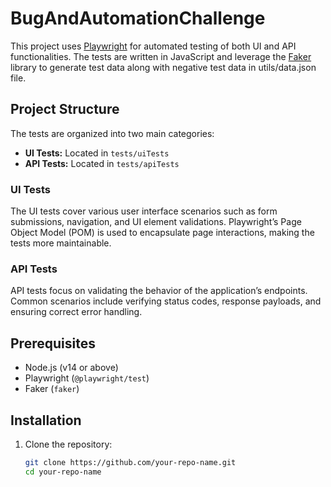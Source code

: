 # BugAndAutomationChallenge

This project uses [Playwright](https://playwright.dev/) for automated testing of both UI and API functionalities. The tests are written in JavaScript and leverage the [Faker](https://www.npmjs.com/package/faker) library to generate test data along with negative test data in utils/data.json file.

## Project Structure

The tests are organized into two main categories:

- **UI Tests:** Located in `tests/uiTests`
- **API Tests:** Located in `tests/apiTests`

### UI Tests

The UI tests cover various user interface scenarios such as form submissions, navigation, and UI element validations. Playwright’s Page Object Model (POM) is used to encapsulate page interactions, making the tests more maintainable.

### API Tests

API tests focus on validating the behavior of the application’s endpoints. Common scenarios include verifying status codes, response payloads, and ensuring correct error handling.

## Prerequisites

- Node.js (v14 or above)
- Playwright (`@playwright/test`)
- Faker (`faker`)

## Installation

1. Clone the repository:
   ```bash
   git clone https://github.com/your-repo-name.git
   cd your-repo-name